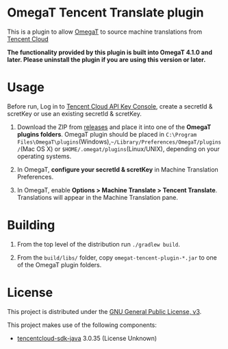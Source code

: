OmegaT Tencent Translate plugin
==========================

This is a plugin to allow [OmegaT](http://omegat.org/) to source machine translations from [Tencent Cloud](https://cloud.tencent.com/product/tmt)

**The functionality provided by this plugin is built into OmegaT 4.1.0 and
later. Please uninstall the plugin if you are using this version or later.**

Usage
=====

Before run, Log in to [Tencent Cloud API Key Console](https://console.cloud.tencent.com/cam/capi), create a secretId & scretKey or use an existing secretId & scretKey.

1. Download the ZIP from
   [releases](https://github.com/yoyicue/omegat-tencent-plugin/releases) and place it
   into one of the **OmegaT plugins folders**. OmegaT plugin should be placed in `C:\Program Files\OmegaT\plugins`(Windows),`~/Library/Preferences/OmegaT/plugins/`(Mac OS X) or `$HOME/.omegat/plugins`(Linux/UNIX),  depending on your operating systems.

2. In OmegaT, **configure your secretId & scretKey** in Machine Translation Preferences.

3. In OmegaT, enable **Options > Machine Translate > Tencent Translate**. Translations will
   appear in the Machine Translation pane.


Building
========

1. From the top level of the distribution run `./gradlew build`.

2. From the `build/libs/` folder, copy `omegat-tencent-plugin-*.jar`
   to one of the OmegaT plugin folders.


License
=======

This project is distributed under the [GNU General Public License,
v3](http://www.gnu.org/licenses/gpl-3.0.html).

This project makes use of the following components:
- [tencentcloud-sdk-java](https://github.com/tencentcloud/tencentcloud-sdk-java) 3.0.35 (License Unknown)

